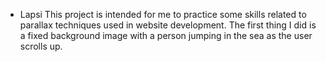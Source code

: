 * Lapsi
This project is intended for me to practice some skills related to parallax techniques used in website development.
The first thing I did is a fixed background image with a person jumping in the sea as the user scrolls up.